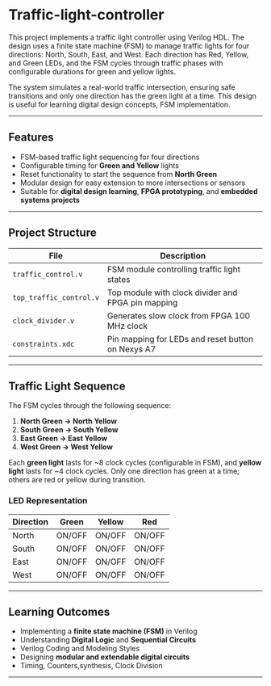 # Traffic-light-controller
This project implements a traffic light controller using Verilog HDL. The design uses a finite state machine (FSM) to manage traffic lights for four directions: North, South, East, and West. Each direction has Red, Yellow, and Green LEDs, and the FSM cycles through traffic phases with configurable durations for green and yellow lights.

The system simulates a real-world traffic intersection, ensuring safe transitions and only one direction has the green light at a time. This design is useful for learning digital design concepts, FSM implementation.


---

## Features
- FSM-based traffic light sequencing for four directions  
- Configurable timing for **Green and Yellow** lights   
- Reset functionality to start the sequence from **North Green**  
- Modular design for easy extension to more intersections or sensors  
- Suitable for **digital design learning**, **FPGA prototyping**, and **embedded systems projects**

---

## Project Structure

| File | Description |
|------|-------------|
| `traffic_control.v` | FSM module controlling traffic light states |
| `top_traffic_control.v` | Top module with clock divider and FPGA pin mapping |
| `clock_divider.v` | Generates slow clock from FPGA 100 MHz clock |
| `constraints.xdc` | Pin mapping for LEDs and reset button on Nexys A7 |

---

## Traffic Light Sequence

The FSM cycles through the following sequence:

1. **North Green → North Yellow**  
2. **South Green → South Yellow**  
3. **East Green → East Yellow**  
4. **West Green → West Yellow**  

Each **green light** lasts for ~8 clock cycles (configurable in FSM), and **yellow light** lasts for ~4 clock cycles. Only one direction has green at a time; others are red or yellow during transition.


### LED Representation

| Direction | Green | Yellow | Red |
|-----------|-------|--------|-----|
| North     | ON/OFF| ON/OFF | ON/OFF |
| South     | ON/OFF| ON/OFF | ON/OFF |
| East      | ON/OFF| ON/OFF | ON/OFF |
| West      | ON/OFF| ON/OFF | ON/OFF |


---

## Learning Outcomes

- Implementing a **finite state machine (FSM)** in Verilog  
- Understanding **Digital Logic** and **Sequential Circuits**  
- Verilog Coding and Modeling Styles  
- Designing **modular and extendable digital circuits**  
- Timing, Counters,synthesis, Clock Division 

---

 
